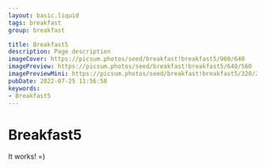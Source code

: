 ```yaml
---
layout: basic.liquid
tags: breakfast
group: breakfast

title: Breakfast5
description: Page description
imageCover: https://picsum.photos/seed/breakfast!breakfast5/960/640
imagePreview: https://picsum.photos/seed/breakfast!breakfast5/640/560
imagePreviewMini: https://picsum.photos/seed/breakfast!breakfast5/320/240
pubDate: 2022-07-25 11:56:58
keywords:
- Breakfast5
---
```


# Breakfast5

It works! =)
